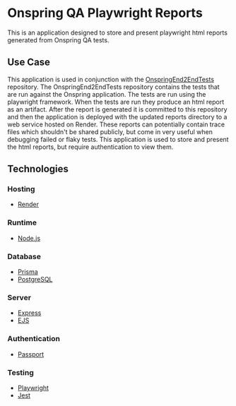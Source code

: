 # Onspring QA Playwright Reports

This is an application designed to store and present playwright html reports generated from Onspring QA tests.

## Use Case

This application is used in conjunction with the [OnspringEnd2EndTests](https://github.com/StevanFreeborn/OnspringEnd2EndTests) repository. The OnspringEnd2EndTests repository contains the tests that are run against the Onspring application. The tests are run using the playwright framework. When the tests are run they produce an html report as an artifact. After the report is generated it is committed to this repository and then the application is deployed with the updated reports directory to a web service hosted on Render. These reports can potentially contain trace files which shouldn't be shared publicly, but come in very useful when debugging failed or flaky tests. This application is used to store and present the html reports, but require authentication to view them.

## Technologies

### Hosting

- [Render](https://render.com/)

### Runtime

- [Node.js](https://nodejs.org/en/)

### Database

- [Prisma](https://www.prisma.io/)
- [PostgreSQL](https://www.postgresql.org/)

### Server

- [Express](https://expressjs.com/)
- [EJS](https://ejs.co/)

### Authentication

- [Passport](http://www.passportjs.org/)

### Testing

- [Playwright](https://playwright.dev/)
- [Jest](https://jestjs.io/)

